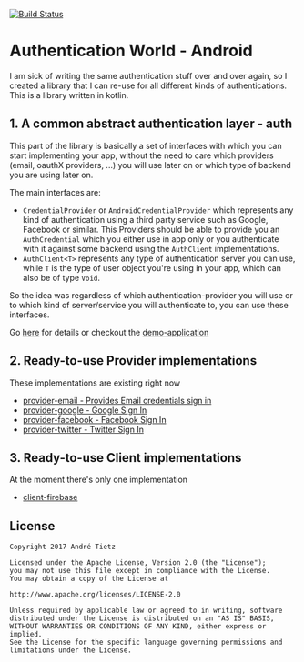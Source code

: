 [![Build Status](https://www.bitrise.io/app/a13b8d5935fe00b5.svg?token=eOZazuCAGkztMmE_7KT2yA&branch=master)](https://www.bitrise.io/app/a13b8d5935fe00b5)

# Authentication World - Android
I am sick of writing the same authentication stuff over and over again,
so I created a library that I can re-use for all different kinds of
 authentications.
This is a library written in kotlin.

## 1. A common abstract authentication layer - auth
This part of the library is basically a set of interfaces with which you can start implementing your
app, without the need to care which  providers (email, oauthX providers, ...) you will use later on
or which type of backend you are using later on.

The main interfaces are:
* ```CredentialProvider``` or ```AndroidCredentialProvider``` which represents any kind of authentication using
 a third party service such as Google, Facebook or similar. This Providers should be able to provide
 you an ```AuthCredential``` which you either use in app only or you authenticate with it against
 some backend using the ```AuthClient``` implementations.
* ```AuthClient<T>``` represents any type of authentication server you can use, while ```T``` is the
type of user object you're using in your app, which can also be of type `Void`.

So the idea was regardless of which authentication-provider you will use or to which kind of
server/service you will authenticate to, you can use these interfaces.

Go [here](auth/) for details or checkout the [demo-application](app/)

## 2. Ready-to-use Provider implementations
These implementations are existing right now
 * [provider-email - Provides Email credentials sign in](provider-email/)
 * [provider-google - Google Sign In](provider-google/)
 * [provider-facebook - Facebook Sign In](provider-facebook/)
 * [provider-twitter - Twitter Sign In](provider-twitter/)

## 3. Ready-to-use Client implementations
At the moment there's only one implementation
* [client-firebase](client-firebase/)

## License
    Copyright 2017 André Tietz

    Licensed under the Apache License, Version 2.0 (the "License");
    you may not use this file except in compliance with the License.
    You may obtain a copy of the License at

    http://www.apache.org/licenses/LICENSE-2.0

    Unless required by applicable law or agreed to in writing, software
    distributed under the License is distributed on an "AS IS" BASIS,
    WITHOUT WARRANTIES OR CONDITIONS OF ANY KIND, either express or implied.
    See the License for the specific language governing permissions and
    limitations under the License.